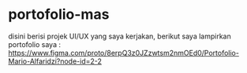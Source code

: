 # portofolio-mas
disini berisi projek UI/UX yang saya kerjakan, berikut saya lampirkan portofolio saya :
https://www.figma.com/proto/8erpQ3z0JZzwtsm2nmOEd0/Portofolio-Mario-Alfaridzi?node-id=2-2
